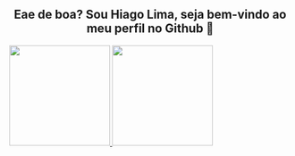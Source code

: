 <div  style="display:block;text-align:center"><h2>Eae de boa? Sou Hiago Lima, seja bem-vindo ao meu perfil no Github 🐳</h2></div>
<div>
  <a href = "https://github.com/HiagoLima01">
    <img height = "180em" src = "https://github-readme-stats.vercel.app/api?username=HiagoLima01&show_icons=true&theme=monokai">
    <img height = "180em" src = "https://github-readme-stats.vercel.app/api/top-langs/?username=HiagoLima01&layout=compact&theme=monokai">
</div>
<div>
  <a href = "https://www.linkedin.com/in/hiago-lima465/">
    <img scr="https://img.shields.io/badge/LinkedIn-0077B5?style=for-the-badge&logo=linkedin&logoColor=white">
  </a>
</div>
